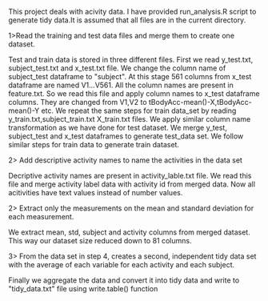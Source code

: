 This project deals with acivity data. I have provided run_analysis.R script to generate tidy data.It is assumed that all files are in the current directory.

1>Read the training and test data files and merge them to create one dataset. 

Test and train data is stored in three different files. First we read y_test.txt, subject_test.txt and x_test.txt file. We change the column name of subject_test dataframe to "subject".
At this stage 561 columns from x_test dataframe are named V1...V561. All the column names are present in feature.txt. So we read this file and apply column names to x_test dataframe columns.
They are changed from V1,V2 to tBodyAcc-mean()-X,tBodyAcc-mean()-Y etc. We repeat the same steps for train data_set by reading y_train.txt,subject_train.txt X_train.txt files.
We apply similar column name transformation as we have done for test dataset. We merge y_test, subject_test and x_test dataframes to generate test_data set. We follow similar steps
for train data to generate train dataset. 

2> Add descriptive activity names to name the activities in the data set

Decriptive activity names are present in activity_lable.txt file. We read this file and merge activity label data with activity id from merged data.
Now all acitivities have text values instead of number values.


2> Extract only the measurements on the mean and standard deviation for each measurement. 

We extract mean, std, subject and activity columns from merged dataset. This way our dataset size reduced down to 81 columns.


3> From the data set in step 4, creates a second, independent tidy data set with the average of each variable for each activity and each subject.

Finally we aggregate the data and convert it into tidy data and write to "tidy_data.txt" file using write.table() function 
